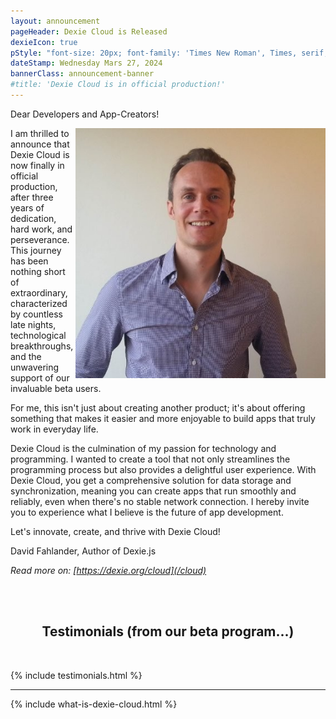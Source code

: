 ```yaml
---
layout: announcement
pageHeader: Dexie Cloud is Released
dexieIcon: true
pStyle: "font-size: 20px; font-family: 'Times New Roman', Times, serif; padding-bottom: 24px;"
dateStamp: Wednesday Mars 27, 2024
bannerClass: announcement-banner
#title: 'Dexie Cloud is in official production!'
---
```


Dear Developers and App-Creators!

<img class="headshot" style="width: 400px; height: auto; float:right;" src="/assets/images/david-linkedin.jpeg" />
I am thrilled to announce that Dexie Cloud is now finally in official production, after three years of dedication, hard work, and perseverance. This journey has been nothing short of extraordinary, characterized by countless late nights, technological breakthroughs, and the unwavering support of our invaluable beta users.

For me, this isn't just about creating another product; it's about offering something that makes it easier and more enjoyable to build apps that truly work in everyday life.

Dexie Cloud is the culmination of my passion for technology and programming. I wanted to create a tool that not only streamlines the programming process but also provides a delightful user experience. With Dexie Cloud, you get a comprehensive solution for data storage and synchronization, meaning you can create apps that run smoothly and reliably, even when there's no stable network connection. I hereby invite you to experience what I believe is the future of app development.

Let's innovate, create, and thrive with Dexie Cloud!

David Fahlander, Author of Dexie.js

_Read more on: [https://dexie.org/cloud](/cloud)_

<br>
<br>
<h2 style="text-align: center">
  Testimonials (from our beta program...)
</h2>
<br>

{% include testimonials.html %}

<hr/>

{% include what-is-dexie-cloud.html %}

<br/>
